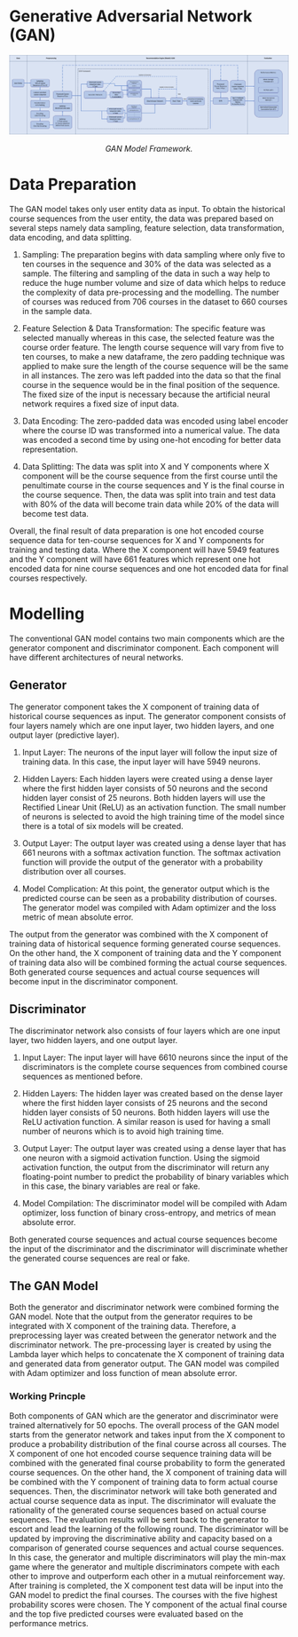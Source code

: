 # Generative Adversarial Network (GAN)

<p align="middle">
<img src=https://github.com/dimashidayat99/Personalized_Learning_With_GAI/blob/main/model/GAN/framework/GAN_framework.png>
</p>
<p align="middle">
    <em>GAN Model Framework.</em>
</p>

# Data Preparation

The GAN model takes only user entity data as input. To obtain the historical course sequences from the user entity, the data was prepared based on several steps namely data
sampling, feature selection, data transformation, data encoding, and data splitting.

1. Sampling: The preparation begins with data sampling where only five to ten courses in the sequence and 30% of the data was selected as a sample. The filtering and sampling of the data in such a way help to reduce the huge number volume and size of data which helps to reduce the complexity of data pre-processing and the modelling. The number of courses was reduced from 706 courses in the dataset to 660 courses in the sample data.

2. Feature Selection & Data Transformation: The specific feature was selected manually whereas in this case, the selected feature was the course order feature. The length course sequence will vary from five to ten courses, to make a new dataframe, the zero padding technique was applied to make sure the length of the course sequence will be the same in all instances. The zero was left padded into the data so that the final course in the sequence would be in the final position of the sequence. The fixed size of the input is necessary because the artificial neural network requires a fixed size of input data. 

3. Data Encoding: The zero-padded data was encoded using label encoder where the course ID was transformed into a numerical value. The data was encoded a second time by using one-hot encoding for better data representation. 

4. Data Splitting: The data was split into X and Y components where X component will be the course sequence from the first course until the penultimate course in the course sequences and Y is the final course in the course sequence. Then, the data was split into train and test data with 80% of the data will become train data while 20% of the data will become test data.

Overall, the final result of data preparation is one hot encoded course sequence data for ten-course sequences for X and Y components for training and testing data. Where the X component will have 5949 features and the Y component will have 661 features which represent one hot encoded data for nine course sequences and one hot encoded data for final courses respectively.

# Modelling
The conventional GAN model contains two main components which are the generator component and discriminator component. Each component will have different architectures of neural networks. 

## Generator
The generator component takes the X component of training data of historical course sequences as input. The generator component consists of four layers namely which are one input layer, two hidden layers, and one output layer (predictive layer).
  
1. Input Layer: The neurons of the input layer will follow the input size of training data. In this case, the input layer will have 5949 neurons.
    
2. Hidden Layers: Each hidden layers were created using a dense layer where the first hidden layer consists of 50 neurons and the second hidden layer consist of 25 neurons. Both hidden layers will use the Rectified Linear Unit (ReLU) as an activation function. The small number of neurons is selected to avoid the high training time of the model since there is a total of six models will be created.
    
3. Output Layer: The output layer was created using a dense layer that has 661 neurons with a softmax activation function. The softmax activation function will provide the output of the generator with a probability distribution over all courses.
  
4. Model Complication: At this point, the generator output which is the predicted course can be seen as a probability distribution of courses. The generator model was compiled with Adam optimizer and the loss metric of mean absolute error.

The output from the generator was combined with the X component of training data of historical sequence forming generated course sequences. On the other hand, the X component of training data and the Y component of training data also will be combined forming the actual course sequences. Both generated course sequences and actual course sequences will become input in the discriminator component.

## Discriminator

The discriminator network also consists of four layers which are one input layer, two hidden layers, and one output layer.
  
1. Input Layer: The input layer will have 6610 neurons since the input of the discriminators is the complete course sequences from combined course sequences as mentioned before.
  
2. Hidden Layers: The hidden layer was created based on the dense layer where the first hidden layer consists of 25 neurons and the second hidden layer consists of 50 neurons. Both hidden layers will use the ReLU activation function. A similar reason is used for having a small number of neurons which is to avoid high training time.
  
3. Output Layer: The output layer was created using a dense layer that has one neuron with a sigmoid activation function. Using the sigmoid activation function, the output from the discriminator will return any floating-point number to predict the probability of binary variables which in this case, the binary variables are real or fake.
  
4. Model Compilation: The discriminator model will be compiled with Adam optimizer, loss function of binary cross-entropy, and metrics of mean absolute error.

Both generated course sequences and actual course sequences become the input of the discriminator and the discriminator will discriminate whether the generated course sequences are real or fake.

## The GAN Model

Both the generator and discriminator network were combined forming the GAN model. Note that the output from the generator requires to be integrated with X component of the training data. Therefore, a preprocessing layer was created between the generator network and the discriminator network. The pre-processing layer is created by using the Lambda layer which helps to concatenate the X component of training data and generated data from generator output. The GAN model was compiled with Adam optimizer and loss function of mean absolute error. 

### Working Princple

Both components of GAN which are the generator and discriminator were trained alternatively for 50 epochs. The overall process of the GAN model starts from the generator network and takes input from the X component to produce a probability distribution of the final course across all courses. The X component of one hot encoded course sequence training data will be combined with the generated final course probability to form the generated course sequences. On the other hand, the X component of training data will be combined with the Y component of training data to form actual course sequences. Then, the discriminator network will take both generated and actual course sequence data as input. The discriminator will evaluate the rationality of the generated course sequences based on actual course sequences. The evaluation results will be sent back to the generator to escort and lead the learning of the following round. The discriminator will be updated by improving the discriminative ability and capacity based on a comparison of generated course sequences and actual course sequences. In this case, the generator and multiple discriminators will play the min-max game where the generator and multiple discriminators compete with each other to improve and outperform each other in a mutual reinforcement way. After training is completed, the X component test data will be input into the GAN model to predict the final courses. The courses with the five highest probability scores were chosen. The Y component of the actual final course and the top five predicted courses were evaluated based on the performance metrics.


